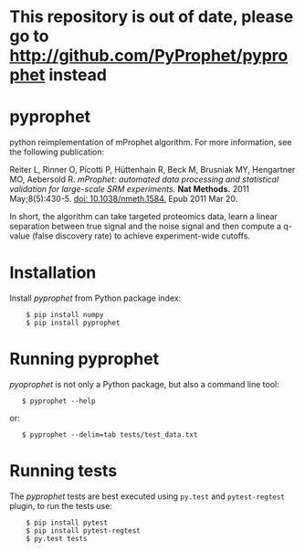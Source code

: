 # This repository is out of date, please go to http://github.com/PyProphet/pyprophet instead

pyprophet
=========

python reimplementation of mProphet algorithm. For more information, see the following publication:

Reiter L, Rinner O, Picotti P, Hüttenhain R, Beck M, Brusniak MY, Hengartner MO, Aebersold R.
*mProphet: automated data processing and statistical validation for large-scale
SRM experiments.* **Nat Methods.** 2011 May;8(5):430-5. [doi:
10.1038/nmeth.1584.](http://dx.doi.org/10.1038/nmeth.1584) Epub 2011 Mar 20.

In short, the algorithm can take targeted proteomics data, learn a linear
separation between true signal and the noise signal and then compute a q-value
(false discovery rate) to achieve experiment-wide cutoffs.


Installation
============

Install *pyprophet* from Python package index:

````
    $ pip install numpy
    $ pip install pyprophet
````

Running pyprophet
=================

*pyoprophet* is not only a Python package, but also a command line tool:

````
   $ pyprophet --help
````

or:

````
   $ pyprophet --delim=tab tests/test_data.txt
````


Running tests
=============

The *pyprophet* tests are best executed using `py.test` and `pytest-regtest` plugin,
to run the tests use:

````
    $ pip install pytest
    $ pip install pytest-regtest
    $ py.test tests
````

